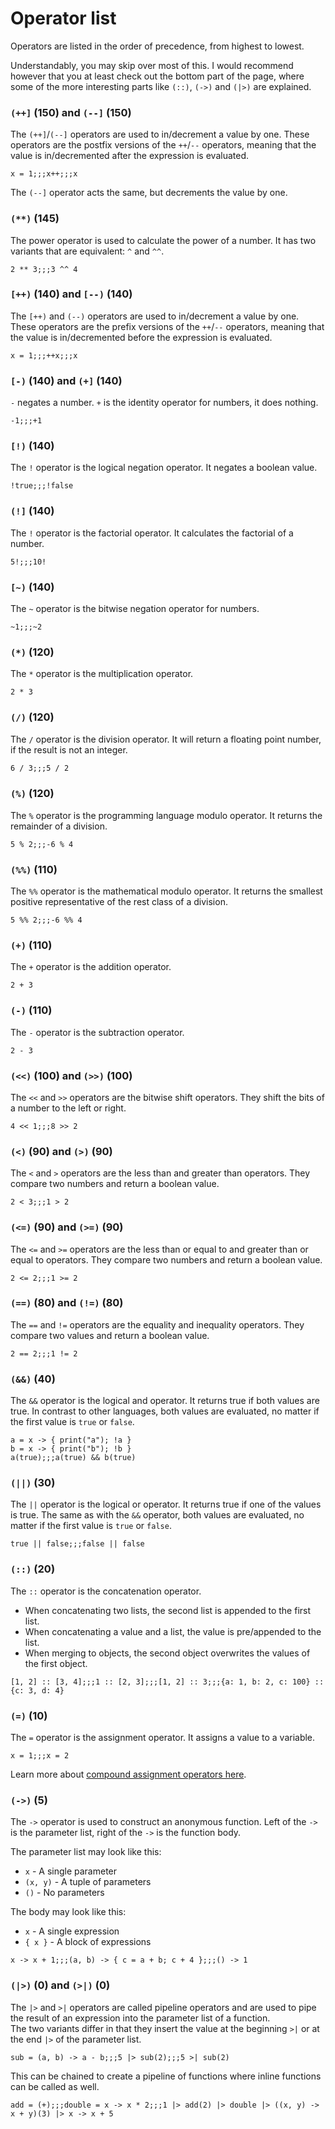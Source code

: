 # Operator list

Operators are listed in the order of precedence, from highest to lowest.

Understandably, you may skip over most of this. I would recommend however that you at least check out the bottom part of
the page, where some of the more interesting parts like `(::)`, `(->)` and `(|>)` are explained.

### `(++]` (150) and `(--]` (150)

The `(++]`/`(--]` operators are used to in/decrement a value by one.
These operators are the postfix versions of the `++`/`--` operators, meaning that the value is in/decremented after the
expression is evaluated.

```result=1;;;1;;;2
x = 1;;;x++;;;x
```

The `(--]` operator acts the same, but decrements the value by one.

### `(**)` (145)

The power operator is used to calculate the power of a number. It has two variants that are equivalent: `^` and `^^`.

```result=8;;;81
2 ** 3;;;3 ^^ 4
```

### `[++)` (140) and `[--)` (140)

The `[++)` and `(--)` operators are used to in/decrement a value by one.
These operators are the prefix versions of the `++`/`--` operators, meaning that the value is in/decremented before the
expression is evaluated.

```result=1;;;2;;;2
x = 1;;;++x;;;x
```

### `[-)` (140) and `(+]` (140)

`-` negates a number. `+` is the identity operator for numbers, it does nothing.

```result=-1;;;1
-1;;;+1
```

### `[!)` (140)

The `!` operator is the logical negation operator. It negates a boolean value.

```result=false;;;true
!true;;;!false
```

### `(!]` (140)

The `!` operator is the factorial operator. It calculates the factorial of a number.

```result=120;;;3628800
5!;;;10!
```

### `[~)` (140)

The `~` operator is the bitwise negation operator for numbers.

```result=-2;;;-3
~1;;;~2
```

### `(*)` (120)

The `*` operator is the multiplication operator.

```result=6
2 * 3
```

### `(/)` (120)

The `/` operator is the division operator. It will return a floating point number, if the result is not an integer.

```result=2;;;2.5
6 / 3;;;5 / 2
```

### `(%)` (120)

The `%` operator is the programming language modulo operator. It returns the remainder of a division.

```result=1;;;-2
5 % 2;;;-6 % 4
```

### `(%%)` (110)

The `%%` operator is the mathematical modulo operator. It returns the smallest positive representative of the rest
class of a division.

```result=1;;;2
5 %% 2;;;-6 %% 4
```

### `(+)` (110)

The `+` operator is the addition operator.

```result=5
2 + 3
```

### `(-)` (110)

The `-` operator is the subtraction operator.

```result=-1
2 - 3
```

### `(<<)` (100) and `(>>)` (100)

The `<<` and `>>` operators are the bitwise shift operators. They shift the bits of a number to the left or right.

```result=8;;;2
4 << 1;;;8 >> 2
```

### `(<)` (90) and `(>)` (90)

The `<` and `>` operators are the less than and greater than operators. They compare two numbers and return a boolean
value.

```result=true;;;false
2 < 3;;;1 > 2
```

### `(<=)` (90) and `(>=)` (90)

The `<=` and `>=` operators are the less than or equal to and greater than or equal to operators. They compare two
numbers and return a boolean value.

```result=true;;;false
2 <= 2;;;1 >= 2
```

### `(==)` (80) and `(!=)` (80)

The `==` and `!=` operators are the equality and inequality operators. They compare two values and return a boolean
value.

```result=true;;;true
2 == 2;;;1 != 2
```

### `(&&)` (40)

The `&&` operator is the logical and operator. It returns true if both values are true. In contrast to other languages,
both values are evaluated, no matter if the first value is `true` or `false`.

```result=false;;;false
a = x -> { print("a"); !a }
b = x -> { print("b"); !b }
a(true);;;a(true) && b(true)
```

### `(||)` (30)

The `||` operator is the logical or operator. It returns true if one of the values is true. The same as with the `&&`
operator, both values are evaluated, no matter if the first value is `true` or `false`.

```result=true;;;false
true || false;;;false || false
```

### `(::)` (20)

The `::` operator is the concatenation operator.

- When concatenating two lists, the second list is appended to the first list.
- When concatenating a value and a list, the value is pre/appended to the list.
- When merging to objects, the second object overwrites the values of the first object.

```result=[1, 2, 3, 4];;;[1, 2, 3];;;[1, 2, 3];;;{a: 1, b: 2, c: 3, d: 4}
[1, 2] :: [3, 4];;;1 :: [2, 3];;;[1, 2] :: 3;;;{a: 1, b: 2, c: 100} :: {c: 3, d: 4}
```

### `(=)` (10)

The `=` operator is the assignment operator. It assigns a value to a variable.

```result=1;;;2
x = 1;;;x = 2
```

Learn more about [compound assignment operators here](Core_Language_operators.html).

### `(->)` (5)

The `->` operator is used to construct an anonymous function. Left of the `->` is the parameter list, right of the `->`
is the function body.

The parameter list may look like this:

- `x` - A single parameter
- `(x, y)` - A tuple of parameters
- `()` - No parameters

The body may look like this:

- `x` - A single expression
- `{ x }` - A block of expressions

```result=(x) -> { x + 1; };;;(a, b) -> { c = a + b; c + 4; };;;() -> { 1; }
x -> x + 1;;;(a, b) -> { c = a + b; c + 4 };;;() -> 1
```

### `(|>)` (0) and `(>|)` (0)

The `|>` and `>|` operators are called pipeline operators and are used to pipe the result of an expression into the
parameter list of a function.  
The two variants differ in that they insert the value at the beginning `>|` or at the end `|>` of the parameter list.

```result=(a, b) -> { a - b; };;;-3;;;3
sub = (a, b) -> a - b;;;5 |> sub(2);;;5 >| sub(2)
```

This can be chained to create a pipeline of functions where inline functions can be called as well.

```result=<<lambda>>;;;(x) -> { x * 2; };;;14
add = (+);;;double = x -> x * 2;;;1 |> add(2) |> double |> ((x, y) -> x + y)(3) |> x -> x + 5
```
